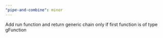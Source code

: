 ```yaml
---
"pipe-and-combine": minor
---
```


Add run function and return generic chain only if first function is of type gFunction
